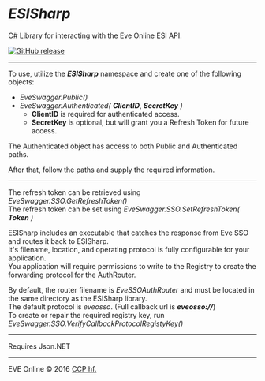 # ***ESISharp***

C# Library for interacting with the Eve Online ESI API.

[![GitHub release](https://img.shields.io/github/release/wranders/ESISharp.svg)](https://github.com/wranders/ESISharp/releases/latest)

---

To use, utilize the ***ESISharp*** namespace and create one of the following objects:

* *EveSwagger.Public()*
* *EveSwagger.Authenticated(* ***ClientID***, ***SecretKey*** *)*
    * **ClientID** is required for authenticated access.
	* **SecretKey** is optional, but will grant you a Refresh Token for future access.

The Authenticated object has access to both Public and Authenticated paths.

After that, follow the paths and supply the required information.

---

The refresh token can be retrieved using *EveSwagger.SSO.GetRefreshToken()*<br/>
The refresh token can be set using *EveSwagger.SSO.SetRefreshToken(* ***Token*** *)*

ESISharp includes an executable that catches the response from Eve SSO and routes it back to ESISharp.<br/>
It's filename, location, and operating protocol is fully configurable for your application.<br/>
You application will require permissions to write to the Registry to create the forwarding protocol for the AuthRouter.

By default, the router filename is *EveSSOAuthRouter* and must be located in the same directory as the ESISharp library.<br/>
The default protocol is *eveosso*. (Full callback url is ***eveosso://***)<br/>
To create or repair the required registry key, run *EveSwagger.SSO.VerifyCallbackProtocolRegistyKey()*

---

Requires Json.NET

---

EVE Online © 2016 [CCP hf.](https://www.ccpgames.com/)
